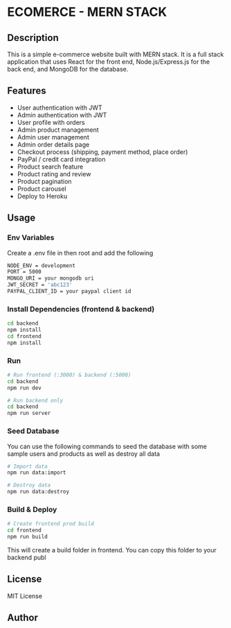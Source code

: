 # ECOMERCE - MERN STACK

## Description

This is a simple e-commerce website built with MERN stack. It is a full stack application that uses React for the front end, Node.js/Express.js for the back end, and MongoDB for the database.

## Features

- User authentication with JWT
- Admin authentication with JWT
- User profile with orders
- Admin product management
- Admin user management
- Admin order details page
- Checkout process (shipping, payment method, place order)
- PayPal / credit card integration
- Product search feature
- Product rating and review
- Product pagination
- Product carousel
- Deploy to Heroku


## Usage

### Env Variables

Create a .env file in then root and add the following

```bash 
NODE_ENV = development
PORT = 5000
MONGO_URI = your mongodb uri
JWT_SECRET = 'abc123'
PAYPAL_CLIENT_ID = your paypal client id
```


### Install Dependencies (frontend & backend)

```bash
cd backend
npm install
cd frontend
npm install
```


### Run

```bash
# Run frontend (:3000) & backend (:5000)
cd backend
npm run dev

# Run backend only
cd backend
npm run server
```


### Seed Database

You can use the following commands to seed the database with some sample users and products as well as destroy all data

```bash
# Import data
npm run data:import

# Destroy data
npm run data:destroy
```

### Build & Deploy

```bash
# Create frontend prod build
cd frontend
npm run build
```

This will create a build folder in frontend. You can copy this folder to your backend publ

## License

MIT License

## Author

